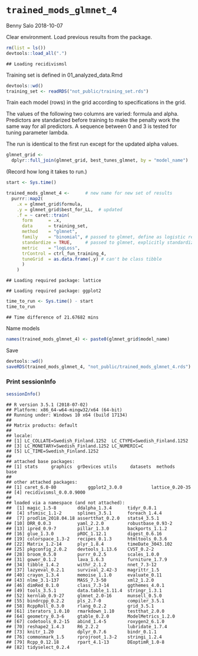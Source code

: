 `trained_mods_glmnet_4`
================
Benny Salo
2018-10-07

Clear environment. Load previous results from the package.

``` r
rm(list = ls())
devtools::load_all(".")
```

    ## Loading recidivismsl

Training set is defined in 01\_analyzed\_data.Rmd

``` r
devtools::wd()
training_set <- readRDS("not_public/training_set.rds")
```

Train each model (rows) in the grid according to specifications in the grid.

The values of the following two columns are varied: formula and alpha. Predictors are standarized before training to make the penalty work the same way for all predictors. A sequence between 0 and 3 is tested for tuning parameter lambda.

The run is identical to the first run except for the updated alpha values.

``` r
glmnet_grid <- 
  dplyr::full_join(glmnet_grid, best_tunes_glmnet, by = "model_name")
```

(Record how long it takes to run.)

``` r
start <- Sys.time()

trained_mods_glmnet_4 <-      # new name for new set of results
  purrr::map2(
    .x = glmnet_grid$formula,
    .y = glmnet_grid$best_for_LL,  # updated
    .f = ~ caret::train(
      form      = .x,
      data      = training_set,
      method    = "glmnet",
      family    = "binomial", # passed to glmnet, define as logistic regression
      standardize = TRUE,     # passed to glmnet, explicitly standardize  
      metric    = "logLoss",
      trControl = ctrl_fun_training_4,
      tuneGrid  = as.data.frame(.y) # can't be class tibble
      )
    )
```

    ## Loading required package: lattice

    ## Loading required package: ggplot2

``` r
time_to_run <- Sys.time() - start
time_to_run
```

    ## Time difference of 21.67682 mins

Name models

``` r
names(trained_mods_glmnet_4) <- paste0(glmnet_grid$model_name)
```

Save

``` r
devtools::wd()
saveRDS(trained_mods_glmnet_4, "not_public/trained_mods_glmnet_4.rds")
```

### Print sessionInfo

``` r
sessionInfo()
```

    ## R version 3.5.1 (2018-07-02)
    ## Platform: x86_64-w64-mingw32/x64 (64-bit)
    ## Running under: Windows 10 x64 (build 17134)
    ## 
    ## Matrix products: default
    ## 
    ## locale:
    ## [1] LC_COLLATE=Swedish_Finland.1252  LC_CTYPE=Swedish_Finland.1252   
    ## [3] LC_MONETARY=Swedish_Finland.1252 LC_NUMERIC=C                    
    ## [5] LC_TIME=Swedish_Finland.1252    
    ## 
    ## attached base packages:
    ## [1] stats     graphics  grDevices utils     datasets  methods   base     
    ## 
    ## other attached packages:
    ## [1] caret_6.0-80            ggplot2_3.0.0           lattice_0.20-35        
    ## [4] recidivismsl_0.0.0.9000
    ## 
    ## loaded via a namespace (and not attached):
    ##  [1] magic_1.5-8        ddalpha_1.3.4      tidyr_0.8.1       
    ##  [4] sfsmisc_1.1-2      splines_3.5.1      foreach_1.4.4     
    ##  [7] prodlim_2018.04.18 assertthat_0.2.0   stats4_3.5.1      
    ## [10] DRR_0.0.3          yaml_2.2.0         robustbase_0.93-2 
    ## [13] ipred_0.9-7        pillar_1.3.0       backports_1.1.2   
    ## [16] glue_1.3.0         pROC_1.12.1        digest_0.6.16     
    ## [19] colorspace_1.3-2   recipes_0.1.3      htmltools_0.3.6   
    ## [22] Matrix_1.2-14      plyr_1.8.4         timeDate_3043.102 
    ## [25] pkgconfig_2.0.2    devtools_1.13.6    CVST_0.2-2        
    ## [28] broom_0.5.0        purrr_0.2.5        scales_1.0.0      
    ## [31] gower_0.1.2        lava_1.6.3         furniture_1.7.9   
    ## [34] tibble_1.4.2       withr_2.1.2        nnet_7.3-12       
    ## [37] lazyeval_0.2.1     survival_2.42-3    magrittr_1.5      
    ## [40] crayon_1.3.4       memoise_1.1.0      evaluate_0.11     
    ## [43] nlme_3.1-137       MASS_7.3-50        xml2_1.2.0        
    ## [46] dimRed_0.1.0       class_7.3-14       ggthemes_4.0.1    
    ## [49] tools_3.5.1        data.table_1.11.4  stringr_1.3.1     
    ## [52] kernlab_0.9-27     glmnet_2.0-16      munsell_0.5.0     
    ## [55] bindrcpp_0.2.2     pls_2.7-0          compiler_3.5.1    
    ## [58] RcppRoll_0.3.0     rlang_0.2.2        grid_3.5.1        
    ## [61] iterators_1.0.10   rmarkdown_1.10     testthat_2.0.0    
    ## [64] geometry_0.3-6     gtable_0.2.0       ModelMetrics_1.2.0
    ## [67] codetools_0.2-15   abind_1.4-5        roxygen2_6.1.0    
    ## [70] reshape2_1.4.3     R6_2.2.2           lubridate_1.7.4   
    ## [73] knitr_1.20         dplyr_0.7.6        bindr_0.1.1       
    ## [76] commonmark_1.5     rprojroot_1.3-2    stringi_1.2.4     
    ## [79] Rcpp_0.12.18       rpart_4.1-13       DEoptimR_1.0-8    
    ## [82] tidyselect_0.2.4
